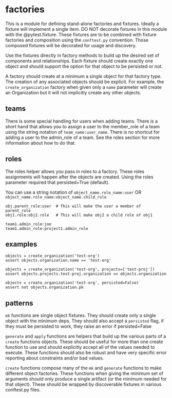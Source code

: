 factories
=========

This is a module for defining stand-alone factories and fixtures. Ideally a fixture will implement a single item.
DO NOT decorate fixtures in this module with the @pytest.fixture. These fixtures are to be combined
with fixture factories and composition using the `conftest.py` convention. Those composed fixtures
will be decorated for usage and discovery.

Use the fixtures directly in factory methods to build up the desired set of components and relationships.
Each fixture should create exactly one object and should support the option for that object to be persisted
or not.

A factory should create at a minimum a single object for that factory type. The creation of any
associated objects should be explicit. For example, the `create_organization` factory when given only
a `name` parameter will create an Organization but it will not implicitly create any other objects.

teams
-----

There is some special handling for users when adding teams. There is a short hand that allows you to
assign a user to the member\_role of a team using the string notation of `team_name:user_name`. There is
no shortcut for adding a user to the admin\_role of a team. See the roles section for more information
about how to do that.

roles
-----

The roles helper allows you pass in roles to a factory. These roles assignments will happen after
the objects are created. Using the roles parameter required that persisted=True (default).

You can use a string notation of `object_name.role_name:user` OR `object_name.role_name:object_name.child_role`

    obj.parent_role:user  # This will make the user a member of parent_role
    obj1.role:obj2.role   # This will make obj2 a child role of obj1

    team1.admin_role:joe
    team1.admin_role:project1.admin_role

examples
--------

    objects = create_organization('test-org')
    assert objects.organization.name == 'test-org'

    objects = create_organization('test-org', projects=['test-proj'])
    assert objects.projects.test-proj.organization == objects.organization

    objects = create_organization('test-org', persisted=False)
    assert not objects.organization.pk

patterns
--------

`mk` functions are single object fixtures. They should create only a single object with the minimum deps.
They should also accept a `persisted` flag, if they must be persisted to work, they raise an error if persisted=False

`generate` and `apply` functions are helpers that build up the various parts of a `create` functions objects. These
should be useful for more than one create function to use and should explicitly accept all of the values needed
to execute. These functions should also be robust and have very specific error reporting about constraints and/or
bad values.

`create` functions compose many of the `mk` and `generate` functions to make different object
factories. These functions when giving the minimum set of arguments should only produce a
single artifact (or the minimum needed for that object). These should be wrapped by discoverable
fixtures in various conftest.py files.
